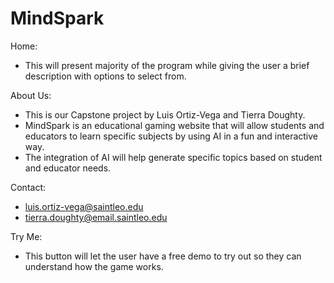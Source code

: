 # MindSpark
Home:
- This will present majority of the program while giving the user a brief description with options to select from.
  
About Us:&nbsp;
- This is our Capstone project by Luis Ortiz-Vega and Tierra Doughty.
- MindSpark is an educational gaming website that will allow students and educators to learn specific subjects by using AI in a fun and interactive way.
- The integration of AI will help generate specific topics based on student and educator needs.

Contact:
- luis.ortiz-vega@saintleo.edu
- tierra.doughty@email.saintleo.edu

Try Me:
- This button will let the user have a free demo to try out so they can understand how the game works.
